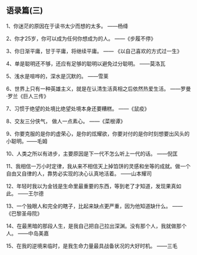 ## 语录篇(三)

1、你迷茫的原因在于读书太少而想的太多。 ——杨绛

2、你才25岁，你可以成为任何你想成为的人。 ——《步履不停》

3、你日渐平庸，甘于平庸，将继续平庸。 —— 《以自己喜欢的方式过一生》

4、单是聪明还不够，还应有足够的聪明以避免过分聪明。 ——莫洛瓦

5、浅水是喧哗的，深水是沉默的。 ——雪莱

6、世界上只有一种英雄主义，就是在认清生活真相之后依然热爱生活。 ——罗曼·罗兰《巨人三传》

7、习惯于绝望的处境比绝望处境本身还要糟糕。 ——《鼠疫》

8、交友三分侠气， 做人一点素心。 ——《菜根谭》

9、你要克服的是你的虚荣心，是你的炫耀欲，你要对付的是你时刻想要出风头的小聪明。——毛姆

10、人类之所以有进步，主要原因是下一代不怎么听上一代的话。 ——倪匡

11、我相信一万小时定律，我从来不相信天上掉馅饼的灵感和坐等的成就。做一个自由又自律的人，靠势必实现的决心认真地活着。 ——山本耀司

12、年轻时我以为金钱是生命里最重要的东西，等到老了才知道，发现果真如此。 ——王尔德

13、一个独眼人和完全的瞎子，比起来缺点更严重，因为他知道缺什么。 ——《巴黎圣母院》

14、在最黑暗的那段人生，是我自己把自己拉出深渊。没有那个人，我就做那个人。 ——中岛美嘉

15、在我的逆境来临时，是我生命力量最具战备状况的大好时机。 ——三毛